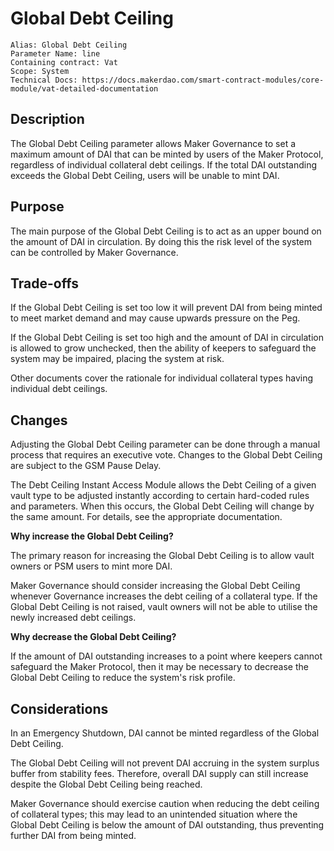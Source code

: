 # Global Debt Ceiling

```
Alias: Global Debt Ceiling
Parameter Name: line
Containing contract: Vat
Scope: System
Technical Docs: https://docs.makerdao.com/smart-contract-modules/core-module/vat-detailed-documentation
```

## Description

The Global Debt Ceiling parameter allows Maker Governance to set a maximum amount of DAI that can be minted by users of the Maker Protocol, regardless of individual collateral debt ceilings. If the total DAI outstanding exceeds the Global Debt Ceiling, users will be unable to mint DAI.

## Purpose

The main purpose of the Global Debt Ceiling is to act as an upper bound on the amount of DAI in circulation. By doing this the risk level of the system can be controlled by Maker Governance.

## Trade-offs

If the Global Debt Ceiling is set too low it will prevent DAI from being minted to meet market demand and may cause upwards pressure on the Peg.

If the Global Debt Ceiling is set too high and the amount of DAI in circulation is allowed to grow unchecked, then the ability of keepers to safeguard the system may be impaired, placing the system at risk.

Other documents cover the rationale for individual collateral types having individual debt ceilings.

## Changes

Adjusting the Global Debt Ceiling parameter can be done through a manual process that requires an executive vote. Changes to the Global Debt Ceiling are subject to the GSM Pause Delay.

The Debt Ceiling Instant Access Module allows the Debt Ceiling of a given vault type to be adjusted instantly according to certain hard-coded rules and parameters. When this occurs, the Global Debt Ceiling will change by the same amount. For details, see the appropriate documentation.

**Why increase the Global Debt Ceiling?**

The primary reason for increasing the Global Debt Ceiling is to allow vault owners or PSM users to mint more DAI.

Maker Governance should consider increasing the Global Debt Ceiling whenever Governance increases the debt ceiling of a collateral type. If the Global Debt Ceiling is not raised, vault owners will not be able to utilise the newly increased debt ceilings.

**Why decrease the Global Debt Ceiling?**

If the amount of DAI outstanding increases to a point where keepers cannot safeguard the Maker Protocol, then it may be necessary to decrease the Global Debt Ceiling to reduce the system's risk profile.

## Considerations

In an Emergency Shutdown, DAI cannot be minted regardless of the Global Debt Ceiling.

The Global Debt Ceiling will not prevent DAI accruing in the system surplus buffer from stability fees. Therefore, overall DAI supply can still increase despite the Global Debt Ceiling being reached.

Maker Governance should exercise caution when reducing the debt ceiling of collateral types; this may lead to an unintended situation where the Global Debt Ceiling is below the amount of DAI outstanding, thus preventing further DAI from being minted.
